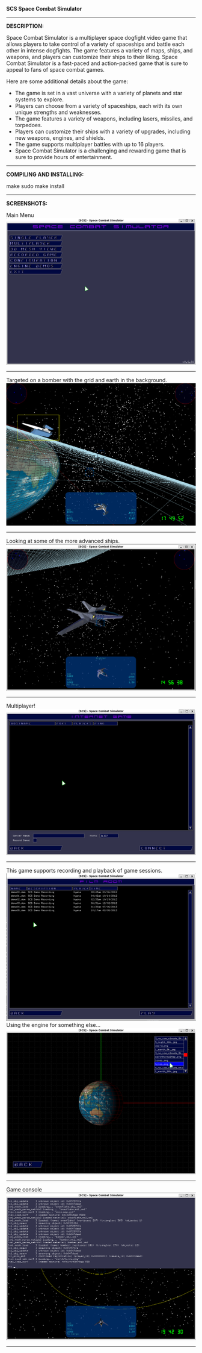 <b>SCS
Space Combat Simulator</b>
<hr>
<b>DESCRIPTION:</b>


Space Combat Simulator is a multiplayer space dogfight video game that allows players to take control of a variety of spaceships and battle each other in intense dogfights. The game features a variety of maps, ships, and weapons, and players can customize their ships to their liking. Space Combat Simulator is a fast-paced and action-packed game that is sure to appeal to fans of space combat games.

Here are some additional details about the game:

<ul>
<li>The game is set in a vast universe with a variety of planets and star systems to explore.
<li>Players can choose from a variety of spaceships, each with its own unique strengths and weaknesses.
<li>The game features a variety of weapons, including lasers, missiles, and torpedoes.
<li>Players can customize their ships with a variety of upgrades, including new weapons, engines, and shields.
<li>The game supports multiplayer battles with up to 16 players.
<li>Space Combat Simulator is a challenging and rewarding game that is sure to provide hours of entertainment.
</ul>


<hr>
<b>COMPILING AND INSTALLING:</b>


make
sudo make install

<hr>
<b>SCREENSHOTS:</b>


Main Menu
<img src="scs-screenshot0.png">
<hr>
Targeted on a bomber with the grid and earth in the background.
<img src="scs-screenshot.png">
<hr>
Looking at some of the more advanced ships.
<img src="scs-screenshot2.png">
<hr>
Multiplayer!
<img src="scs-screenshot3.png">
<hr>
This game supports recording and playback of game sessions.
<img src="scs-screenshot4.png">
Using the engine for something else...
<img src="scs-screenshot5.png">
<hr>
Game console
<img src="scs-screenshot6.png">
<hr>
